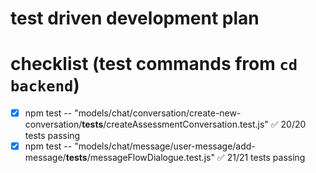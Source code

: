 # test driven development plan

# checklist (test commands from `cd backend`)

- [x] npm test -- "models/chat/conversation/create-new-conversation/__tests__/createAssessmentConversation.test.js" ✅ 20/20 tests passing
- [x] npm test -- "models/chat/message/user-message/add-message/__tests__/messageFlowDialogue.test.js" ✅ 21/21 tests passing 